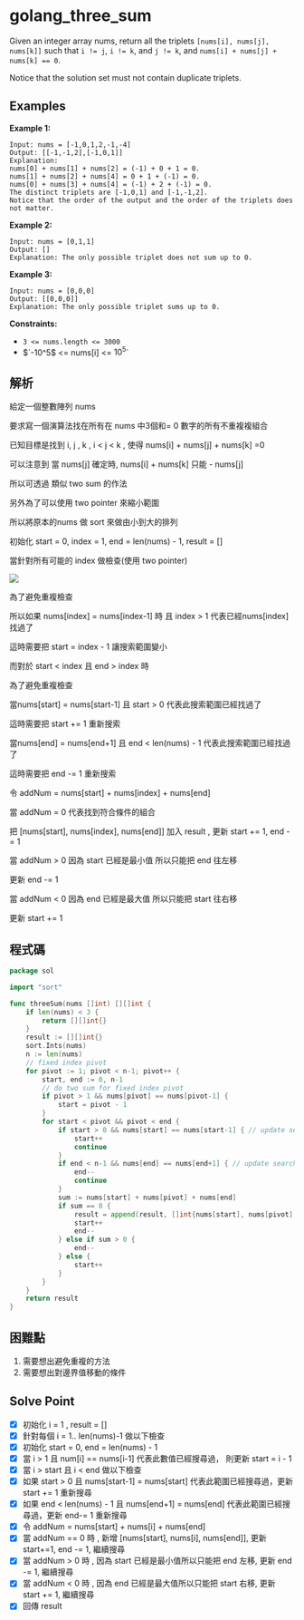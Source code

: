# golang_three_sum

Given an integer array nums, return all the triplets `[nums[i], nums[j], nums[k]]` such that `i != j`, `i != k`, and `j != k`, and `nums[i] + nums[j] + nums[k] == 0`.

Notice that the solution set must not contain duplicate triplets.

## Examples

**Example 1:**

```
Input: nums = [-1,0,1,2,-1,-4]
Output: [[-1,-1,2],[-1,0,1]]
Explanation:
nums[0] + nums[1] + nums[2] = (-1) + 0 + 1 = 0.
nums[1] + nums[2] + nums[4] = 0 + 1 + (-1) = 0.
nums[0] + nums[3] + nums[4] = (-1) + 2 + (-1) = 0.
The distinct triplets are [-1,0,1] and [-1,-1,2].
Notice that the order of the output and the order of the triplets does not matter.

```

**Example 2:**

```
Input: nums = [0,1,1]
Output: []
Explanation: The only possible triplet does not sum up to 0.

```

**Example 3:**

```
Input: nums = [0,0,0]
Output: [[0,0,0]]
Explanation: The only possible triplet sums up to 0.

```

**Constraints:**

- `3 <= nums.length <= 3000`
- $`-10^5$ <= nums[i] <= $10^5$`

## 解析

給定一個整數陣列 nums

要求寫一個演算法找在所有在 nums 中3個和= 0 數字的所有不重複複組合

已知目標是找到 i, j , k , i < j < k , 使得 nums[i] + nums[j] + nums[k] =0

可以注意到 當 nums[j] 確定時, nums[i] + nums[k] 只能 - nums[j] 

所以可透過 類似 two sum 的作法

另外為了可以使用 two pointer 來縮小範圍

所以將原本的nums 做 sort 來做由小到大的排列

初始化 start = 0, index = 1, end = len(nums) - 1, result = []

當針對所有可能的 index  做檢查(使用 two pointer)

![](https://i.imgur.com/D9AOUSA.png)

為了避免重複檢查

所以如果 nums[index] = nums[index-1] 時 且 index > 1 代表已經nums[index]找過了

這時需要把 start = index - 1 讓搜索範圍變小

而對於 start < index 且 end > index 時

為了避免重複檢查 

當nums[start] = nums[start-1] 且 start > 0 代表此搜索範圍已經找過了

這時需要把 start += 1 重新搜索 

當nums[end] = nums[end+1] 且 end < len(nums) - 1 代表此搜索範圍已經找過了

這時需要把 end -= 1 重新搜索 

令 addNum =  nums[start] + nums[index] + nums[end]

當 addNum = 0 代表找到符合條件的組合

把 [nums[start], nums[index], nums[end]] 加入 result , 更新 start += 1, end -= 1

當 addNum > 0 因為 start 已經是最小值 所以只能把 end 往左移

更新 end -= 1

當 addNum < 0 因為 end 已經是最大值 所以只能把  start 往右移

更新 start += 1

## 程式碼
```go
package sol

import "sort"

func threeSum(nums []int) [][]int {
	if len(nums) < 3 {
		return [][]int{}
	}
	result := [][]int{}
	sort.Ints(nums)
	n := len(nums)
	// fixed index pivot
	for pivot := 1; pivot < n-1; pivot++ {
		start, end := 0, n-1
		// do two sum for fixed index pivot
		if pivot > 1 && nums[pivot] == nums[pivot-1] {
			start = pivot - 1
		}
		for start < pivot && pivot < end {
			if start > 0 && nums[start] == nums[start-1] { // update search range
				start++
				continue
			}
			if end < n-1 && nums[end] == nums[end+1] { // update search range
				end--
				continue
			}
			sum := nums[start] + nums[pivot] + nums[end]
			if sum == 0 {
				result = append(result, []int{nums[start], nums[pivot], nums[end]})
				start++
				end--
			} else if sum > 0 {
				end--
			} else {
				start++
			}
		}
	}
	return result
}

```
## 困難點

1. 需要想出避免重複的方法
2. 需要想出對邊界值移動的條件

## Solve Point

- [x]  初始化 i = 1 , result = []
- [x]  針對每個 i = 1.. len(nums)-1 做以下檢查
- [x]  初始化 start = 0, end = len(nums) - 1
- [x]  當 i > 1 且 num[i] == nums[i-1] 代表此數值已經搜尋過， 則更新 start = i - 1
- [x]  當 i > start 且 i < end 做以下檢查
- [x]  如果 start > 0 且 nums[start-1] = nums[start] 代表此範圍已經搜尋過，更新 start += 1 重新搜尋
- [x]  如果 end < len(nums) - 1 且 nums[end+1] = nums[end] 代表此範圍已經搜尋過，更新 end-= 1 重新搜尋
- [x]  令 addNum = nums[start] + nums[i] + nums[end]
- [x]  當 addNum == 0 時 ,  新增 [nums[start], nums[i], nums[end]], 更新 start+=1, end -= 1, 繼續搜尋
- [x]  當 addNum > 0 時 ,  因為 start 已經是最小值所以只能把 end 左移, 更新 end -= 1, 繼續搜尋
- [x]  當 addNum < 0 時 ,  因為 end 已經是最大值所以只能把 start 右移, 更新 start += 1, 繼續搜尋
- [x]  回傳 result